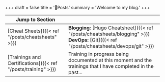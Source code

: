 +++
draft = false
title = '🔰Posts'
summary = 'Welcome to my blog.'
+++

| Jump to Section                                               |                                                                                                                                              |
| ------------------------------------------------------------- | -------------------------------------------------------------------------------------------------------------------------------------------- |
| [Cheat Sheets]({{< ref "/posts/cheatsheets" >}})              | **Blogging:** [Hugo Cheatsheet]({{< ref "/posts/cheatsheets/blogging" >}})<br>**DevOps:** [Git]({{< ref "/posts/cheatsheets/devops/git" >}}) |
| [Trainings and Certifications]({{< ref "/posts/training" >}}) | Training in progress being documented at this moment and the trainings that I have completed in the past...                                  |

